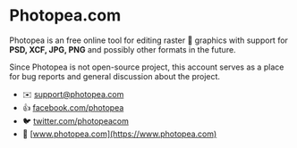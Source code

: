 # Photopea.com

Photopea is an free online tool for editing raster :art: graphics with support for **PSD, XCF, JPG, PNG** and possibly other formats in the future.

Since Photopea is not open-source project, this account serves as a place for bug reports and general discussion about the project.

- :envelope: support@photopea.com
- :thumbsup: [facebook.com/photopea](https://facebook.com/photopea)
- :bird: [twitter.com/photopeacom](https://twitter.com/photopeacom)
- :tada: [www.photopea.com](https://www.photopea.com)

